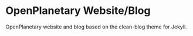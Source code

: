 # OpenPlanetary Website/Blog

OpenPlanetary website and blog based on the clean-blog theme for Jekyll.

